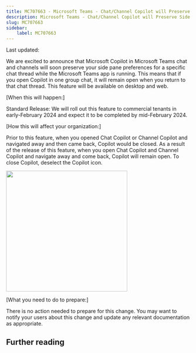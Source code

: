```yaml
---
title: MC707663 - Microsoft Teams - Chat/Channel Copilot will Preserve Side Pane Preferences
description: Microsoft Teams - Chat/Channel Copilot will Preserve Side Pane Preferences
slug: MC707663
sidebar:
    label: MC707663
---
```



Last updated: 

<p>We are excited to announce that Microsoft Copilot in Microsoft Teams chat and channels will soon preserve your side pane preferences for a specific chat thread while the Microsoft Teams app is running. This means that if you open Copilot in one group chat, it will remain open when you return to that chat thread. This feature will be available on desktop and web.&nbsp;&nbsp;</p><p>[When this will happen:]</p><p>Standard Release: We will roll out this feature to commercial tenants in early-February 2024 and expect it to be completed by mid-February 2024.</p><p>[How this will affect your organization:]</p><p>Prior to this feature, when you opened Chat Copilot or Channel Copilot and navigated away and then came back, Copilot would be closed. As a result of the release of this feature, when you open Chat Copilot and Channel Copilot and navigate away and come back, Copilot will remain open. To close Copilot, deselect the Copilot icon.&nbsp;</p><p><img src="https://img-prod-cms-rt-microsoft-com.akamaized.net/cms/api/am/imageFileData/RW1gmb8?ver=e2ae" style="width: 330px;"><br></p><p>[What you need to do to prepare:]<br></p><p>There is no action needed to prepare for this change. You may want to notify your users about this change and update any relevant documentation as appropriate.</p>

## Further reading
